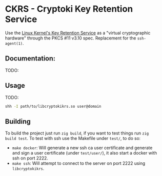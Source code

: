 # CKRS - Cryptoki Key Retention Service

Use the [Linux Kernel's Key Retention Service](https://docs.kernel.org/security/keys/core.html) as a "virtual cryptographic hardware" through the PKCS #11 v3.10 spec. Replacement for the `ssh-agent(1)`.

## Documentation:

TODO:

## Usage

TODO:

```bash
shh -I path/to/libcryptokikrs.so user@domain
```

## Building

To build the project just run `zig build`, if you want to test things run `zig build test`. To test with ssh use the Makefile under `test/`, to do so:
* `make docker`: Will generate a new ssh ca user certificate and generate and sign a user certificate (under `test/user/`), it also start a docker with ssh on port 2222.
* `make ssh`: Will attempt to connect to the server on port 2222 using `libcryptokikrs`.
